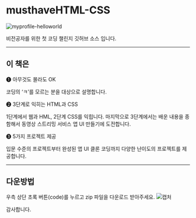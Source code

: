 # musthaveHTML-CSS

![myprofile-helloworld](https://user-images.githubusercontent.com/61550839/114302532-73359d00-9b04-11eb-8f88-05122c62c0af.jpg)

비전공자를 위한 첫 코딩 챌린지 깃허브 소스 입니다.

---

## 이 책은

❶ 아무것도 몰라도 OK

코딩의 ‘ㅋ’를 모르는 분을 대상으로 설명합니다.

❷ 3단계로 익히는 HTML과 CSS

1단계에서 웹과 HML, 2단계 CSS를 익힙니다. 마지막으로 3단계에서는 배운 내용을 종함해서 동영상 스트리밍 서비스 앱 UI 만들기에 도전합니다.

❸ 5가지 프로젝트 제공

입문 수준의 프로젝트부터 완성된 앱 UI 클론 코딩까지 다양한 난이도의 프로젝트를 제공합니다.

---

## 다운방법

우측 상단 초록 버튼(code)를 누르고 zip 파일을 다운로드 받아주세요.
![캡처](https://user-images.githubusercontent.com/61550839/112667723-f74f1a00-8ea0-11eb-9a40-7b099d703cd4.JPG)

감사합니다.
